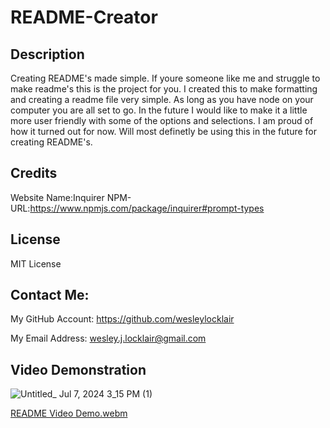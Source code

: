
# README-Creator
## Description
Creating README's made simple. If youre someone like me and struggle to make readme's this is the project for you. I created this to make formatting and creating a readme file very simple. As long as you have node on your computer you are all set to go. In the future I would like to make it a little more user friendly with some of the options and selections. I am proud of how it turned out for now. Will most definetly be using this in the future for creating README's. 
## Credits
Website Name:Inquirer NPM-
URL:https://www.npmjs.com/package/inquirer#prompt-types

## License
MIT License
## Contact Me:
My GitHub Account:
https://github.com/wesleylocklair

My Email Address:
wesley.j.locklair@gmail.com

## Video Demonstration
![Untitled_ Jul 7, 2024 3_15 PM (1)](https://github.com/wesleylocklair/readme-creator/assets/171185367/2b4605ca-3e87-4c76-958b-13d7a7718723)

[README Video Demo.webm](https://github.com/wesleylocklair/readme-creator/assets/171185367/550c877b-07f3-4da0-bd8f-ed088e90f063)
